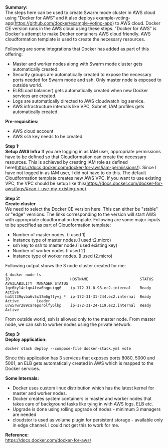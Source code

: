 
**Summary:**  
The steps here can be used to create Swarm mode cluster in AWS cloud using "Docker for AWS" and it also deploys example-voting-app(https://github.com/docker/example-voting-app) to AWS cloud. Docker CE version runs in the AWS cloud using these steps. 
"Docker for AWS" is Docker's attempt to make Docker containers AWS cloud friendly. AWS cloudformation template is used to create the necessary resources. 

Following are some integrations that Docker has added as part of this offering:

 - Master and worker nodes along with Swarm mode cluster gets automatically created.
 - Security groups are automatically created to expose the necessary ports needed for Swarm mode and ssh. Only master node is exposed to outside world. 
 - ELB(Load balancer) gets automatically created when new Docker services are created. 
 - Logs are automatically directed to AWS cloudwatch log service.
 - AWS infrastructure internals like VPC, Subnet, IAM profiles gets automatically created. 

**Pre-requisities:**
 - AWS cloud account 
 - AWS ssh key needs to be created

**Step 1:**  
**Setup AWS Infra**
If you are logging in as IAM user, appropriate permissions have to be defined so that Cloudformation can create the necessary resources. This is achieved by creating IAM role as defined here(https://docs.docker.com/docker-for-aws/iam-permissions/). Since I have not logged in as IAM user, I did not have to do this. 
The default Cloudformation template creates new AWS VPC. If you want to use existing VPC, the VPC should be setup like this(https://docs.docker.com/docker-for-aws/faqs/#can-i-use-my-existing-vpc).

**Step 2:**  
**Create cluster**  
We need to select the Docker CE version here. This can either be "stable" or "edge" versions. The links corresponding to the version will start AWS with appropriate cloudformation template. 
Following are some major inputs to be specified as part of Cloudformation template:

 - Number of master nodes. (I used 1)
 - Instance type of master nodes.(I used t2.micro)
 - ssh key to ssh to master node.(I used existing key)
 - Number of worker nodes (I used 2)
 - Instance type of worker nodes. (I used t2.micro)

Following output shows the 3 node cluster created for me:

    $ docker node ls
    ID                           HOSTNAME                       STATUS  AVAILABILITY  MANAGER STATUS
    1qe6ky14clqn4fea6hqpuiqg6    ip-172-31-0-98.ec2.internal    Ready   Active        
    ha1tt39qvba6v5x17m6gftyvj *  ip-172-31-31-244.ec2.internal  Ready   Active        Leader
    u7w5rwr289careporolfy6lkp    ip-172-31-24-119.ec2.internal  Ready   Active   

From outside world, ssh is allowed only to the master node. From master node, we can ssh to worker nodes using the private network. 
   
**Step 3:**  
**Deploy application:**  

    docker stack deploy --compose-file docker-stack.yml vote

Since this application has 3 services that exposes ports 8080, 5000 and 5001, an ELB gets automatically created in AWS which is mapped to the Docker services. 


**Some Internals:**  

 - Docker uses custom linux distribution which has the latest kernel for master and worker nodes.
 - Docker creates system containers in master and worker nodes that takes care of background tasks like tying in with AWS logs, ELB etc.
 - Upgrade is done using rolling upgrade of nodes - minimum 3 managers are needed
 - cloudstor is used as volume plugin for persistent storage - available only in edge channel. I could not get this to work for me.
  

**Reference:**  
https://docs.docker.com/docker-for-aws/
